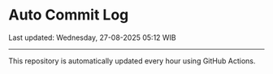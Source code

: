 # Auto Commit Log

Last updated: Wednesday, 27-08-2025 05:12 WIB

---

This repository is automatically updated every hour using GitHub Actions.

